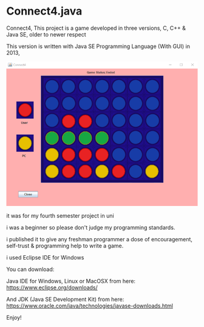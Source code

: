 # Connect4.java
Connect4, This project is a game developed in three versions, C, C++ &amp; Java SE, older to newer respect

This version is written with Java SE Programming Language (With GUI) in 2013,

![alt Preview](https://github.com/TarikSeyceri/Connect4.java/blob/master/Connect4.java.v3.0_preview.png?raw=true)

it was for my fourth semester project in uni

i was a beginner so please don't judge my programming standards.

i published it to give any freshman programmer a dose of encouragement, self-trust & programming help to write a game.

i used Eclipse IDE for Windows

You can download:

Java IDE for Windows, Linux or MacOSX from here: https://www.eclipse.org/downloads/

And JDK (Java SE Development Kit) from here: https://www.oracle.com/java/technologies/javase-downloads.html

Enjoy!
